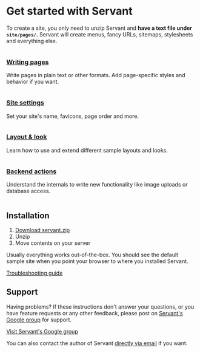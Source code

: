 
# Get started with Servant

To create a site, you only need to unzip Servant and **have a text file under `site/pages/`.** Servant will create menus, fancy URLs, sitemaps, stylesheets and everything else.


<div class="column six">
	<h3 class="reset-bottom"><a href="pages">Writing pages</a></h3>
	<p class="squeeze-top">Write pages in plain text or other formats. Add page-specific styles and behavior if you want.</p>
</div>
<div class="column six last">
	<h3 class="reset-bottom"><a href="site-settings">Site settings</a></h3>
	<p class="squeeze-top">Set your site's name, favicons, page order and more.</p>
</div>
<div class="clear"></div>

<div class="column six">
	<h3 class="reset-bottom"><a href="look">Layout &amp; look</a></h3>
	<p class="squeeze-top">Learn how to use and extend different sample layouts and looks.</p>
</div>
<div class="column six last">
	<h3 class="reset-bottom"><a href="backend-actions">Backend actions</a></h3>
	<p class="squeeze-top">Understand the internals to write new functionality like image uploads or database access.</p>
</div>
<div class="clear"></div>



## Installation

1. [Download servant.zip](https://bitbucket.org/Eiskis/servant/get/default.zip)
2. Unzip
3. Move contents on your server

Usually everything works out-of-the-box. You should see the default sample site when you point your browser to where you installed Servant.

<a href="troubleshooting" class="button">Troubleshooting guide</a>



## Support

Having problems? If these instructions don't answer your questions, or you have feature requests or any other feedback, please post on <a href="https://groups.google.com/forum/?fromgroups#!forum/servantweb">Servant's Google group</a> for support.

<a href="https://groups.google.com/forum/?fromgroups#!forum/servantweb" class="button magenta">Visit Servant's Google group</a>

You can also contact the author of Servant <a href="mailto:eiskis@gmail.com">directly via email</a> if you want.
